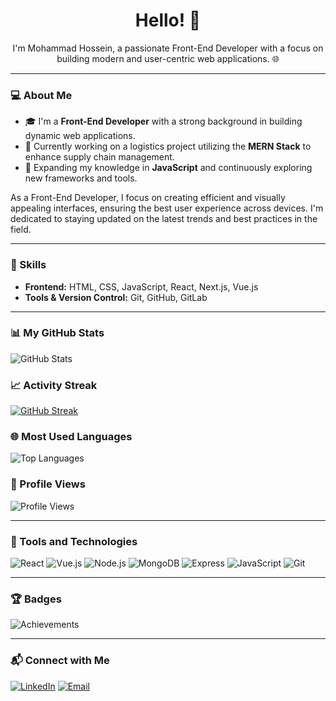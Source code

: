 <h1 align="center">Hello! 👋</h1>
<p align="center">I'm Mohammad Hossein, a passionate Front-End Developer with a focus on building modern and user-centric web applications. 🌐</p>

---

### 💻 About Me
- 🎓 I'm a **Front-End Developer** with a strong background in building dynamic web applications.
- 🔭 Currently working on a logistics project utilizing the **MERN Stack** to enhance supply chain management.
- 🌱 Expanding my knowledge in **JavaScript** and continuously exploring new frameworks and tools.

As a Front-End Developer, I focus on creating efficient and visually appealing interfaces, ensuring the best user experience across devices. I'm dedicated to staying updated on the latest trends and best practices in the field.

---

### 🚀 Skills
- **Frontend:** HTML, CSS, JavaScript, React, Next.js, Vue.js
- **Tools & Version Control:** Git, GitHub, GitLab

---

### 📊 My GitHub Stats
![GitHub Stats](https://github-readme-stats.vercel.app/api?username=mr-mohamadmhz&show_icons=true&theme=radical)

### 📈 Activity Streak
[![GitHub Streak](https://github-readme-streak-stats.herokuapp.com/?user=mr-mohamadmhz&theme=radical)](https://git.io/streak-stats)

### 🌐 Most Used Languages
![Top Languages](https://github-readme-stats.vercel.app/api/top-langs/?username=mr-mohamadmhz&layout=compact&theme=radical)

### 👀 Profile Views
![Profile Views](https://komarev.com/ghpvc/?username=mr-mohamadmhz&color=blue&style=flat-square)

---

### 🧰 Tools and Technologies
![React](https://img.shields.io/badge/-React-61DAFB?logo=react&logoColor=white&style=for-the-badge)
![Vue.js](https://img.shields.io/badge/-Vue.js-4FC08D?logo=vue.js&logoColor=white&style=for-the-badge)
![Node.js](https://img.shields.io/badge/-Node.js-339933?logo=node.js&logoColor=white&style=for-the-badge)
![MongoDB](https://img.shields.io/badge/-MongoDB-47A248?logo=mongodb&logoColor=white&style=for-the-badge)
![Express](https://img.shields.io/badge/-Express.js-000000?logo=express&logoColor=white&style=for-the-badge)
![JavaScript](https://img.shields.io/badge/-JavaScript-F7DF1E?logo=javascript&logoColor=black&style=for-the-badge)
![Git](https://img.shields.io/badge/-Git-F05032?logo=git&logoColor=white&style=for-the-badge)

---

### 🏆 Badges
![Achievements](https://github-profile-trophy.vercel.app/?username=mr-mohamadmhz&theme=radical&no-frame=true&row=1)

---

### 📬 Connect with Me
[![LinkedIn](https://img.shields.io/badge/-LinkedIn-0077B5?logo=linkedin&logoColor=white&style=for-the-badge)](https://www.linkedin.com/in/your-linkedin)
[![Email](https://img.shields.io/badge/-Email-D14836?logo=gmail&logoColor=white&style=for-the-badge)](mailto:mr.mohamadmhz@gmail.com)
